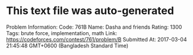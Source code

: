 # This text file was auto-generated

Problem Information:
Code: 761B
Name: Dasha and friends
Rating: 1300
Tags: brute force, implementation, math
Link: https://codeforces.com/contest/761/problem/B
Submitted At: 2017-03-04 21:45:48 GMT+0600 (Bangladesh Standard Time)